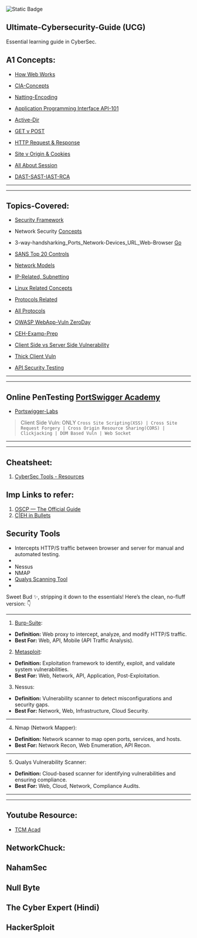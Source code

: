 ![Static Badge](https://img.shields.io/badge/Ultimate-CybersecurityGuide-UCG)

## Ultimate-Cybersecurity-Guide (UCG)
Essential learning guide in CyberSec.

## A1 Concepts:
- [How Web Works](https://github.com/IOxCyber/CyberDev-Concepts/blob/main/CyDev-Concepts/HowWebWorks.md)
- [CIA-Concepts](https://github.com/IOxCyber/CyberEssentials/blob/main/Basic-GRC-Concepts/Security_Frameworks/CIA-TriadsAND-Vul-Risk-Threat.md)

- [Natting-Encoding](https://github.com/IOxCyber/CyberDev-Concepts/blob/main/CyberBuzzWords/Encoding-Nat.md)
- [Application Programming Interface API-101](https://github.com/IOxCyber/CyberDev-Concepts/tree/main/CyDev-Concepts/All%20About%20API)

- [Active-Dir](https://github.com/IOxCyber/CyberDev-Concepts/blob/main/CyberBuzzWords/AD-ActiveDirectory.md)
- [GET v POST](https://github.com/IOxCyber/CyberDev-Concepts/blob/main/CyDev-Concepts/GET-vs-POST.md)

- [HTTP Request & Response](https://github.com/IOxCyber/CyberEssentials/blob/main/Network_101/Protocols-Related/HTTP-in-Depth.md)
- [Site v Origin & Cookies](https://github.com/IOxCyber/CyberWeb-Concepts/blob/main/CyDev-Concepts/Cookies-Site-Origin.md)

- [All About Session](https://github.com/IOxCyber/CyberWeb-Concepts/tree/main/CyDev-Concepts/All-About-Session)
- [DAST-SAST-IAST-RCA](https://github.com/IOxCyber/Ultimate-Cybersecurity-Guide_UCG/blob/e475265f39546d2690d61dafed7f9341935b1fc4/Security-Insights/Common%20Knowledge/DAST-SAST-IAST-RCA.md)

---
---

## Topics-Covered:
- [Security Framework](https://github.com/IOxCyber/CyberEssentials/tree/main/Basic-GRC-Concepts/Security_Frameworks)
- Network Security [Concepts](https://github.com/IOxCyber/CyberEssentials/tree/main/Network-Security)

- 3-way-handsharking_Ports_Network-Devices_URL_Web-Browser [Go](https://github.com/IOxCyber/CyberEssentials/tree/main/Network_101/Network-Concepts_101)
- [SANS Top 20 Controls](https://github.com/IOxCyber/CyberEssentials/blob/main/Basic-GRC-Concepts/Security_Frameworks/SANS-Top-20.md)

- [Network Models](https://github.com/IOxCyber/CyberEssentials/tree/main/Network_101/Logical-Network-Models)
- [IP-Related, Subnetting](https://github.com/IOxCyber/CyberEssentials/tree/main/Network_101/IP-and-Subnetting-related)

- [Linux Related Concepts](https://github.com/IOxCyber/Linux-octo/blob/main/RH124/Describe-Networking-Concepts11.md#chapter-11-describe-networking-concepts)
- [Protocols Related](https://github.com/IOxCyber/CyberEssentials/tree/main/Network_101/Protocols-Related)
- [All Protocols](https://github.com/IOxCyber/CyberEssentials/blob/4c3f5cf30c82cfbbcad54cb4bfc0ad5c7b1e553b/Network_101/Protocols-Related/Protocols-OneLiner.md)

- [OWASP WebApp-Vuln ZeroDay](https://github.com/IOxCyber/CyberEssentials/tree/main/Security-Insights/Common%20Knowledge)
- [CEH-Examp-Prep](https://github.com/IOxCyber/CyberEssentials/tree/main/Security-Insights/CEH-Exam-Prep)

- [Client Side vs Server Side Vulnerability](https://github.com/IOxCyber/CyberEssentials/blob/main/Security-Insights/Common%20Knowledge/WEB-Vulnerabilities/Server-AND-Client_Side_Vuln.md)
- [Thick Client Vuln](https://github.com/IOxCyber/CyberEssentials/tree/main/Security-Insights/Common%20Knowledge/Thick-Client-Vuln)

- [API Security Testing](https://github.com/IOxCyber/CyberEssentials/tree/main/Security-Insights/Common%20Knowledge/API-Testing)
---
---


## Online PenTesting [PortSwigger Academy](https://portswigger.net/)
- [Portswigger-Labs](https://github.com/IOxCyber/CyberEssentials/tree/127fb0b2d94ef5fa4b72bf5b545ccc801c3c8632/Security-Tools/Burp_Suite/PortSwigger-WebSecAcad/Web_Vuln-Insights-Labs)
> Client Side Vuln: ONLY `Cross Site Scripting(XSS) | Cross Site Request Forgery | Cross Origin Resource Sharing(CORS) | Clickjacking | DOM Based Vuln | Web Socket`

---
---

## Cheatsheet:
1. [CyberSec Tools - Resources](https://github.com/The-Art-of-Hacking/h4cker/tree/master/cheat_sheets)

## Imp Links to refer:
1. [OSCP — The Official Guide](https://n3nu.medium.com/oscp-the-official-guide-c461f5e025bb)
2. [C|EH in Bullets](https://github.com/undergroundwires/CEH-in-bullet-points)

## Security Tools
-  Intercepts HTTP/S traffic between browser and server for manual and automated testing.
- 
- Nessus
- NMAP
- [Qualys Scanning Tool](https://github.com/IOxCyber/CyberEssentials/tree/main/Security-Tools/Qualys)
- 

Sweet Bud ✨, stripping it down to the essentials! Here’s the clean, no-fluff version: 👇  

---

1. [Burp-Suite](https://github.com/IOxCyber/CyberEssentials/tree/main/Security-Tools):
- **Definition:** Web proxy to intercept, analyze, and modify HTTP/S traffic.
- **Best For:** Web, API, Mobile (API Traffic Analysis).  

2. [Metasploit](https://github.com/IOxCyber/CyberEssentials/tree/main/Security-Tools/Metasploit):   
- **Definition:** Exploitation framework to identify, exploit, and validate system vulnerabilities.  
- **Best For:** Web, Network, API, Application, Post-Exploitation.  

3. Nessus:  
- **Definition:** Vulnerability scanner to detect misconfigurations and security gaps.  
- **Best For:** Network, Web, Infrastructure, Cloud Security.  

---

4. Nmap (Network Mapper):
- **Definition:** Network scanner to map open ports, services, and hosts.  
- **Best For:** Network Recon, Web Enumeration, API Recon.  

---

5. Qualys Vulnerability Scanner:
- **Definition:** Cloud-based scanner for identifying vulnerabilities and ensuring compliance.  
- **Best For:** Web, Cloud, Network, Compliance Audits.  


---
---

## Youtube Resource:
- [TCM Acad](https://www.youtube.com/watch?v=fNzpcB7ODxQ&list=PLLKT__MCUeixqHJ1TRqrHsEd6_EdEvo47)

## NetworkChuck:

## NahamSec

## Null Byte

## The Cyber Expert (Hindi)

## HackerSploit

